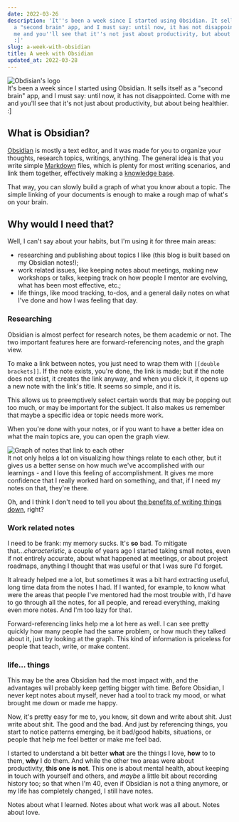 ```yaml
---
date: 2022-03-26
description: 'It''s been a week since I started using Obsidian. It sells itself as
  a "second brain" app, and I must say: until now, it has not disappointed. Come with
  me and you''ll see that it''s not just about productivity, but about being healthier.
  :]'
slug: a-week-with-obsidian
title: A week with Obsidian
updated_at: 2022-03-28
---
```

   
![Obdisian's logo](./assets/obsidian-logo.png)   
It's been a week since I started using Obsidian. It sells itself as a "second brain" app, and I must say: until now, it has not disappointed. Come with me and you'll see that it's not just about productivity, but about being healthier. :]   
   
## What is Obsidian?   
[Obsidian](https://obsidian.md/) is mostly a text editor, and it was made for you to organize your thoughts, research topics, writings, anything. The general idea is that you write simple [Markdown](./notes/Markdown) files, which is plenty for most writing scenarios, and link them together, effectively making a [knowledge base](./notes/knowledge%20base).   
   
That way, you can slowly build a graph of what you know about a topic. The simple linking of your documents is enough to make a rough map of what's on your brain.   
   
## Why would I need that?   
Well, I can't say about your habits, but I'm using it for three main areas:   
   
- researching and publishing about topics I like (this blog is built based on my Obsidian notes!);   
- work related issues, like keeping notes about meetings, making new workshops or talks, keeping track on how people I mentor are evolving, what has been most effective, etc.;   
- life things, like mood tracking, to-dos, and a general daily notes on what I've done and how I was feeling that day.   
### Researching    
Obsidian is almost perfect for research notes, be them academic or not. The two important features here are forward-referencing notes, and the graph view.   
   
To make a link between notes, you just need to wrap them with `[[double brackets]]`. If the note exists, you're done, the link is made; but if the note does not exist, it creates the link anyway, and when you click it, it opens up a new note with the link's title. It seems so simple, and it is.    
   
This allows us to preemptively select certain words that may be popping out too much, or may be important for the subject. It also makes us remember that maybe a specific idea or topic needs more work.   
   
When you're done with your notes, or if you want to have a better idea on what the main topics are, you can open the graph view.   
   
![Graph of notes that link to each other](./assets/obsidian-graph.png)   
It not only helps a lot on visualizing how things relate to each other, but it gives us a better sense on how much we've accomplished with our learnings - and I love this feeling of accomplishment. It gives me more confidence that I really worked hard on something, and that, if I need my notes on that, they're there.   
   
Oh, and I think I don't need to tell you about [the benefits of writing things down](./notes/the%20benefits%20of%20writing%20things%20down), right?   
   
### Work related notes    
I need to be frank: my memory sucks. It's **so** bad. To mitigate that...*characteristic*, a couple of years ago I started taking small notes, even if not entirely accurate, about what happened at meetings, or about project roadmaps, anything I thought that was useful or that I was sure I'd forget.   
   
It already helped me a lot, but sometimes it was a bit hard extracting useful, long time data from the notes I had. If I wanted, for example, to know what were the areas that people I've mentored had the most trouble with, I'd have to go through all the notes, for all people, and reread everything, making even more notes. And I'm too lazy for that.   
   
Forward-referencing links help me a lot here as well. I can see pretty quickly how many people had the same problem, or how much they talked about it, just by looking at the graph. This kind of information is priceless for people that teach, write, or make content.   
   
### life... things    
This may be the area Obsidian had the most impact with, and the advantages will probably keep getting bigger with time. Before Obsidian, I never kept notes about myself, never had a tool to track my mood, or what brought me down or made me happy.   
   
Now, it's pretty easy for me to, you know, sit down and write about shit. Just write about shit. The good and the bad. And just by referencing things, you start to notice patterns emerging, be it bad/good habits, situations, or people that help me feel better or make me feel bad.   
   
I started to understand a bit better **what** are the things I love, **how** to to them, **why** I do them. And while the other two areas were about productivity, **this one is not**. This one is about mental health, about keeping in touch with yourself and others, and *maybe* a little bit about recording history too; so that when I'm 40, even if Obsidian is not a thing anymore, or my life has completely changed, I still have notes.   
   
Notes about what I learned. Notes about what work was all about. Notes about love.
